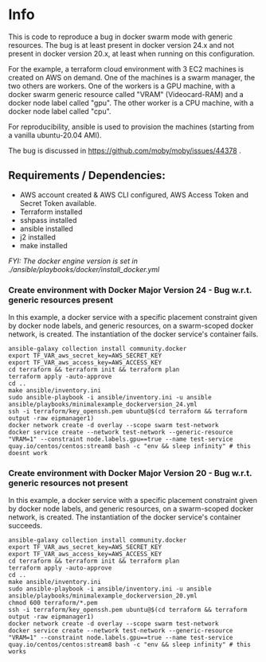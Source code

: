 # Info

This is code to reproduce a bug in docker swarm mode with generic resources. The bug is at least present in docker version 24.x and not present in docker version 20.x, at least when running on this configuration.

For the example, a terraform cloud environment with 3 EC2 machines is created on AWS on demand. One of the machines is a swarm manager, the two others are workers. One of the workers is a GPU machine, with a docker swarm generic resource called "VRAM" (Videocard-RAM) and a docker node label called "gpu". The other worker is a CPU machine, with a docker node label called "cpu".

For reproducibility, ansible is used to provision the machines (starting from a vanilla ubuntu-20.04 AMI).

The bug is discussed in https://github.com/moby/moby/issues/44378 .

## Requirements / Dependencies:

- AWS account created & AWS CLI configured, AWS Access Token and Secret Token available.
- Terraform installed
- sshpass installed
- ansible installed
- j2 installed
- make installed


*FYI: The docker engine version is set in ./ansible/playbooks/docker/install_docker.yml*



### Create environment with Docker Major Version 24 - Bug w.r.t. generic resources present

In this example, a docker service with a specific placement constraint given by docker node labels, and generic resources, on a swarm-scoped docker network, is created. The instantiation of the docker service's container fails.


```
ansible-galaxy collection install community.docker
export TF_VAR_aws_secret_key=AWS_SECRET_KEY
export TF_VAR_aws_access_key=AWS_ACCESS_KEY
cd terraform && terraform init && terraform plan
terraform apply -auto-approve
cd ..
make ansible/inventory.ini
sudo ansible-playbook -i ansible/inventory.ini -u ansible ansible/playbooks/minimalexample_dockerversion_24.yml
ssh -i terraform/key_openssh.pem ubuntu@$(cd terraform && terraform output -raw eipmanager1)
docker network create -d overlay --scope swarm test-network
docker service create --network test-network --generic-resource "VRAM=1" --constraint node.labels.gpu==true --name test-service quay.io/centos/centos:stream8 bash -c "env && sleep infinity" # this doesnt work
```



### Create environment with Docker Major Version 20 - Bug w.r.t. generic resources not present


In this example, a docker service with a specific placement constraint given by docker node labels, and generic resources, on a swarm-scoped docker network, is created. The instantiation of the docker service's container succeeds.

```
ansible-galaxy collection install community.docker
export TF_VAR_aws_secret_key=AWS_SECRET_KEY
export TF_VAR_aws_access_key=AWS_ACCESS_KEY
cd terraform && terraform init && terraform plan
terraform apply -auto-approve
cd ..
make ansible/inventory.ini
sudo ansible-playbook -i ansible/inventory.ini -u ansible ansible/playbooks/minimalexample_dockerversion_20.yml
chmod 600 terraform/*.pem
ssh -i terraform/key_openssh.pem ubuntu@$(cd terraform && terraform output -raw eipmanager1)
docker network create -d overlay --scope swarm test-network
docker service create --network test-network --generic-resource "VRAM=1" --constraint node.labels.gpu==true --name test-service quay.io/centos/centos:stream8 bash -c "env && sleep infinity" # this works
```
